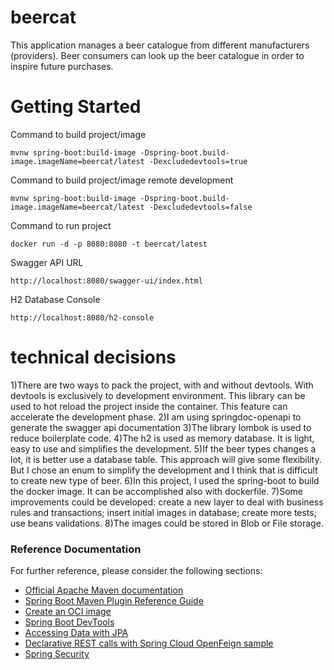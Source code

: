 # beercat

This application manages a beer catalogue from different manufacturers (providers). Beer consumers
can look up the beer catalogue in order to inspire future purchases.

# Getting Started

Command to build project/image 

	mvnw spring-boot:build-image -Dspring-boot.build-image.imageName=beercat/latest -Dexcludedevtools=true

Command to build project/image remote development

	mvnw spring-boot:build-image -Dspring-boot.build-image.imageName=beercat/latest -Dexcludedevtools=false

Command to run project 

	docker run -d -p 8080:8080 -t beercat/latest
	
Swagger API URL
	
	http://localhost:8080/swagger-ui/index.html

H2 Database Console

	http://localhost:8080/h2-console

# technical decisions

1)There are two ways to pack the project, with and without devtools. With devtools is exclusively to development environment. This library can be used to hot reload the project inside the container. This feature can accelerate the development phase.
2)I am using springdoc-openapi to generate the swagger api documentation
3)The library lombok is used to reduce boilerplate code.
4)The h2 is used as memory database. It is light, easy to use and simplifies the development.
5)If the beer types changes a lot, it is better use a database table. This approach will give some flexibility. But I chose an enum to simplify the development and I think that is difficult to create new type of beer.
6)In this project, I used the spring-boot to build the docker image. It can be accomplished also with dockerfile.
7)Some improvements could be developed: create a new layer to deal with business rules and transactions; insert initial images in database; create more tests; use beans validations.
8)The images could be stored in Blob or File storage.


### Reference Documentation
For further reference, please consider the following sections:

* [Official Apache Maven documentation](https://maven.apache.org/guides/index.html)
* [Spring Boot Maven Plugin Reference Guide](https://docs.spring.io/spring-boot/docs/2.6.3/maven-plugin/reference/html/)
* [Create an OCI image](https://docs.spring.io/spring-boot/docs/2.6.3/maven-plugin/reference/html/#build-image)
* [Spring Boot DevTools](https://docs.spring.io/spring-boot/docs/2.6.3/reference/htmlsingle/#using-boot-devtools)
* [Accessing Data with JPA](https://spring.io/guides/gs/accessing-data-jpa/)
* [Declarative REST calls with Spring Cloud OpenFeign sample](https://github.com/spring-cloud-samples/feign-eureka)
* [Spring Security](https://docs.spring.io/spring-boot/docs/2.6.3/reference/htmlsingle/#boot-features-security)